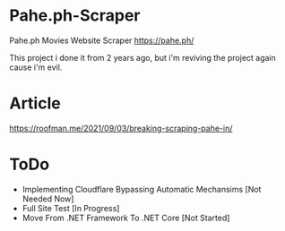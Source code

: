 # Pahe.ph-Scraper
Pahe.ph Movies Website Scraper
https://pahe.ph/

This project i done it from 2 years ago, but i'm reviving the project again cause i'm evil.

# Article
https://roofman.me/2021/09/03/breaking-scraping-pahe-in/


# ToDo
- Implementing Cloudflare Bypassing Automatic Mechansims [Not Needed Now]
- Full Site Test [In Progress]
- Move From .NET Framework To .NET Core [Not Started]
